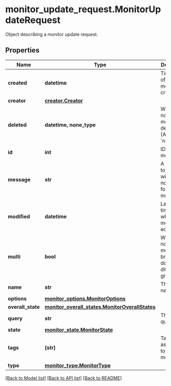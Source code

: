 # monitor_update_request.MonitorUpdateRequest

Object describing a monitor update request.
## Properties
Name | Type | Description | Notes
------------ | ------------- | ------------- | -------------
**created** | **datetime** | Timestamp of the monitor creation. | [optional] [readonly] 
**creator** | [**creator.Creator**](Creator.md) |  | [optional] 
**deleted** | **datetime, none_type** | Whether or not the monitor is deleted. (Always &#x60;null&#x60;) | [optional] [readonly] 
**id** | **int** | ID of this monitor. | [optional] [readonly] 
**message** | **str** | A message to include with notifications for this monitor. | [optional] 
**modified** | **datetime** | Last timestamp when the monitor was edited. | [optional] [readonly] 
**multi** | **bool** | Whether or not the monitor is broken down on different groups. | [optional] [readonly] 
**name** | **str** | The monitor name. | [optional] 
**options** | [**monitor_options.MonitorOptions**](MonitorOptions.md) |  | [optional] 
**overall_state** | [**monitor_overall_states.MonitorOverallStates**](MonitorOverallStates.md) |  | [optional] 
**query** | **str** | The monitor query. | [optional] 
**state** | [**monitor_state.MonitorState**](MonitorState.md) |  | [optional] 
**tags** | **[str]** | Tags associated to your monitor. | [optional] 
**type** | [**monitor_type.MonitorType**](MonitorType.md) |  | [optional] 

[[Back to Model list]](README.md#documentation-for-models) [[Back to API list]](README.md#documentation-for-api-endpoints) [[Back to README]](README.md)


